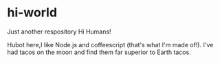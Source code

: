 # hi-world
Just another respository
Hi Humans!

Hubot here,I like Node.js and coffeescript (that's what I'm made of!).
I've had tacos on the moon and find them far superior to Earth tacos.
